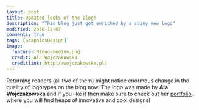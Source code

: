 ```yaml
---
layout: post
title: Updated looks of the blog!
description: "This blog just got enriched by a shiny new logo"
modified: 2016-12-07
comments: true
tags: [GraphicsDesign]
image:
  feature: Mlogo-medium.png
  credit: Ala Wojczakowska
  creditlink: http://wojczakowska.pl/
---
```

Returning readers (all two of them) might notice enormous change in the quality of logotypes on the blog now. The logo was made by **Ala Wojczakowska** and if you like it then make sure to check out her [portfolio](http://wojczakowska.pl/), where you will find heaps of innovative and cool designs!
